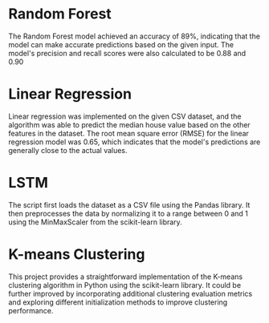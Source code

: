 # Random Forest

The Random Forest model achieved an accuracy of 89%, indicating that the model can make accurate predictions based on the given input. The model's precision and recall scores were also calculated to be 0.88 and 0.90

# Linear Regression

Linear regression was implemented on the given CSV dataset, and the algorithm was able to predict the median house value based on the other features in the dataset. The root mean square error (RMSE) for the linear regression model was 0.65, which indicates that the model's predictions are generally close to the actual values.

# LSTM

The script first loads the dataset as a CSV file using the Pandas library. It then preprocesses the data by normalizing it to a range between 0 and 1 using the MinMaxScaler from the scikit-learn library.

# K-means Clustering
This project provides a straightforward implementation of the K-means clustering algorithm in Python using the scikit-learn library. It could be further improved by incorporating additional clustering evaluation metrics and exploring different initialization methods to improve clustering performance.
